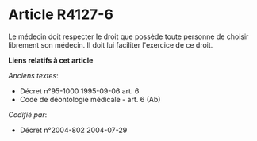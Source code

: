 # Article R4127-6

Le médecin doit respecter le droit que possède toute personne de choisir librement son médecin. Il doit lui faciliter
l'exercice de ce droit.

**Liens relatifs à cet article**

_Anciens textes_:

  - Décret n°95-1000 1995-09-06 art. 6
  - Code de déontologie médicale - art. 6 (Ab)

_Codifié par_:

  - Décret n°2004-802 2004-07-29
